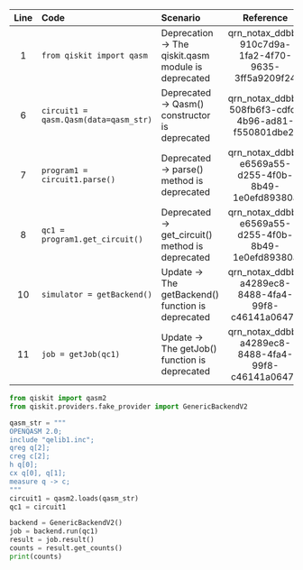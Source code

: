 | Line | Code | Scenario | Reference | Artifact | Refactoring |
| :--: | :--- | :------- | :-------: | :------- | :---------- |
| 1 | `from qiskit import qasm` | Deprecation -> The qiskit.qasm module is deprecated | qrn_notax_ddbb-910c7d9a-1fa2-4f70-9635-3ff5a9209f24 | qiskit.qasm | `from qiskit import qasm2` |
| 6 | `circuit1 = qasm.Qasm(data=qasm_str)` | Deprecated -> Qasm() constructor is deprecated | qrn_notax_ddbb-508fb6f3-cdfc-4b96-ad81-f550801dbe2f | qiskit.qasm | `circuit1 = qasm2.loads(qasm_str)` |
| 7 | `program1 = circuit1.parse()` | Deprecated -> parse() method is deprecated | qrn_notax_ddbb-e6569a55-d255-4f0b-8b49-1e0efd89380a | qiskit.qasm | `program1 = circuit1}` |
| 8 | `qc1 = program1.get_circuit()` | Deprecated -> get_circuit() method is deprecated | qrn_notax_ddbb-e6569a55-d255-4f0b-8b49-1e0efd89380a | program1 | `qc1 = circuit1` |
| 10 | `simulator = getBackend()` | Update -> The getBackend() function is deprecated | qrn_notax_ddbb-a4289ec8-8488-4fa4-99f8-c46141a06471 | getBackend | `from qiskit.providers.fake_provider import GenericBackendV2` |
| 11 | `job = getJob(qc1)` | Update -> The getJob() function is deprecated | qrn_notax_ddbb-a4289ec8-8488-4fa4-99f8-c46141a06471 | getJob | `job = backend.run(qc1)` |


```python
from qiskit import qasm2
from qiskit.providers.fake_provider import GenericBackendV2

qasm_str = """
OPENQASM 2.0;
include "qelib1.inc";
qreg q[2];
creg c[2];
h q[0];
cx q[0], q[1];
measure q -> c;
"""
circuit1 = qasm2.loads(qasm_str)
qc1 = circuit1

backend = GenericBackendV2()
job = backend.run(qc1)
result = job.result()
counts = result.get_counts()
print(counts)
```